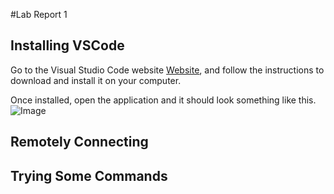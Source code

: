  #Lab Report 1

## Installing VSCode
Go to the Visual Studio Code website [Website](https://code.visualstudio.com/), and follow the instructions to download and install it on your computer. 

Once installed, open the application and it should look something like this.
![Image](https://ucsd-cse15l-s23.github.io/images/vscode.png)
## Remotely Connecting

## Trying Some Commands
